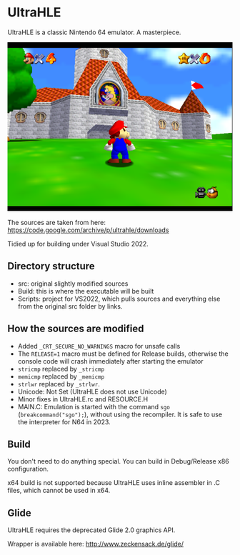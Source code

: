 # UltraHLE

UltraHLE is a classic Nintendo 64 emulator. A masterpiece.

![mario](mario.png)

The sources are taken from here: https://code.google.com/archive/p/ultrahle/downloads

Tidied up for building under Visual Studio 2022.

## Directory structure

- src: original slightly modified sources
- Build: this is where the executable will be built
- Scripts: project for VS2022, which pulls sources and everything else from the original src folder by links.

## How the sources are modified

- Added `_CRT_SECURE_NO_WARNINGS` macro for unsafe calls
- The `RELEASE=1` macro must be defined for Release builds, otherwise the console code will crash immediately after starting the emulator
- `stricmp` replaced by `_stricmp`
- `memicmp` replaced by `_memicmp`
- `strlwr` replaced by `_strlwr`.
- Unicode: Not Set (UltraHLE does not use Unicode)
- Minor fixes in UltraHLE.rc and RESOURCE.H
- MAIN.C: Emulation is started with the command `sgo` (`breakcommand("sgo");`), without using the recompiler. It is safe to use the interpreter for N64 in 2023.

## Build

You don't need to do anything special. You can build in Debug/Release x86 configuration.

x64 build is not supported because UltraHLE uses inline assembler in .C files, which cannot be used in x64.

## Glide

UltraHLE requires the deprecated Glide 2.0 graphics API.

Wrapper is available here: http://www.zeckensack.de/glide/
